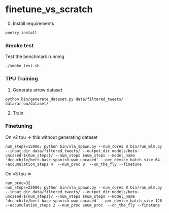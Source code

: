 # finetune_vs_scratch

0. Install requirements

```
poetry install
```


### Smoke test

Test the benchmark running

```
./smoke_test.sh
```

### TPU Training

1. Generate arrow dataset
```
python bin/generate_dataset.py data/filtered_tweets/ data/arrow/dataset/
```
2. Train

### Finetuning

On v2 tpu => this without generating dataset
```
num_steps=15000; python bin/xla_spawn.py --num_cores 8 bin/run_mlm.py --input_dir data/filtered_tweets/ --output_dir models/beto-uncased-${num_steps}/ --num_steps $num_steps --model_name 'dccuchile/bert-base-spanish-wwm-uncased' --per_device_batch_size 64 --accumulation_steps 4  --num_proc 8  --on_the_fly --finetune
```

On v3 tpu =>

```
num_proc=32
num_steps=25000; python bin/xla_spawn.py --num_cores 8 bin/run_mlm.py --input_dir data/filtered_tweets/ --output_dir models/beto-uncased-${num_steps}/ --num_steps $num_steps --model_name 'dccuchile/bert-base-spanish-wwm-uncased' --per_device_batch_size 128 --accumulation_steps 2 --num_proc $num_proc  --on_the_fly --finetune
```


